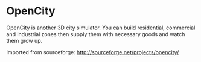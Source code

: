 # OpenCity

OpenCity is another 3D city simulator. 
You can build residential, commercial and industrial zones then supply them with necessary goods and watch them grow up. 

Imported from sourceforge: http://sourceforge.net/projects/opencity/
